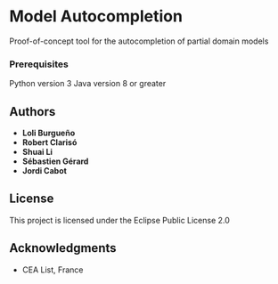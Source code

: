 # Model Autocompletion

Proof-of-concept tool for the autocompletion of partial domain models

### Prerequisites

Python version 3
Java version 8 or greater

## Authors

* **Loli Burgueño**
* **Robert Clarisó**
* **Shuai Li**
* **Sébastien Gérard**
* **Jordi Cabot**

## License

This project is licensed under the Eclipse Public License 2.0

## Acknowledgments

* CEA List, France

